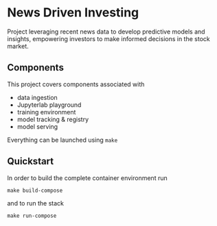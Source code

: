 # News Driven Investing

Project leveraging recent news data to develop predictive models and insights, empowering investors to make informed decisions in the stock market.

## Components

This project covers components associated with

- data ingestion
- Jupyterlab playground
- training environment
- model tracking & registry
- model serving

Everything can be launched using `make`

## Quickstart

In order to build the complete container environment run

`make build-compose`

and to run the stack

`make run-compose`
